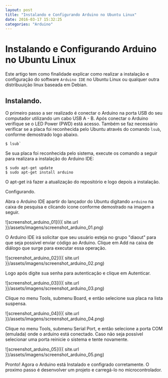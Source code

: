```yaml
---
layout: post
title: "Instalando e Configurando Arduino no Ubuntu Linux"
date: 2016-03-17 15:32:25                 
categories: "Arduino"  
---
```


# Instalando e Configurando Arduino no Ubuntu Linux

Este artigo tem como finalidade explicar como realizar a instalação e  configuração do software `Arduino IDE` no Ubuntu Linux ou qualquer outra distribuuição linux baseada em Debian.

## Instalando.

O primeiro passo a ser realizado é conectar o Arduino na porta USB do seu computador utilizando um cabo USB A - B. Após conectar o Arduino verifique se o LED Power (PWD) está acesso. Também se faz necessário verificar se a placa foi reconhecida pelo Ubuntu através do comando `lsub`, conforme demostrado logo abaixo.

```
$ lsub`
```

Se sua placa foi reconhecida pelo sistema, execute os comando a seguir para realizara a instalação do Arduino IDE:

```
$ sudo apt-get update             
$ sudo apt-get install arduino
```

O apt-get irá fazer a atualização do repositório e logo depois a instalação.

Configurando.

Abra o Arduino IDE apartir do lançador do Ubuntu digitando `arduino` na caixa de pesquisa e clicando icone conforme demostrado na imagem a seguir.

![screenshot_arduino_01]({{ site.url }}/assets/imagens/screenshot_arduino_01.png)

O Arduino IDE irá solicitar que seu usuário esteja no grupo "diaout" para que seja possivel enviar código ao Arduino. Clique em Add na caixa de diálogo que surge para executar essa operação.

![screenshot_arduino_02]({{ site.url }}/assets/imagens/screenshot_arduino_02.png)

Logo após digite sua senha para autenticação e clique em Autenticar.

![screenshot_arduino_03]({{ site.url }}/assets/imagens/screenshot_arduino_03.png)

Clique no menu Tools, submenu Board, e então selecione sua placa na lista suspensa.

![screenshot_arduino_04]({{ site.url }}/assets/imagens/screenshot_arduino_04.png)

 Clique no menu Tools, submenu Serial Port, e então selecione a porta COM (emulada) onde o arduino está conectado. Caso não seja possível selecionar uma porta reinicie o sistema e tente novamente.

![screenshot_arduino_05]({{ site.url }}/assets/imagens/screenshot_arduino_05.png)

Pronto! Agora o Arduino está Instalado e configrado corretamente. O proximo passo é desenvolver um projeto e carregá-lo no microcontrolador.

